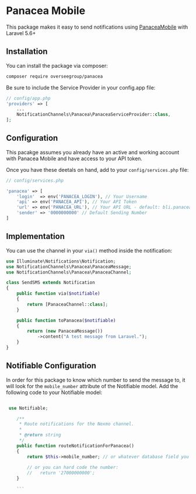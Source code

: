 # Panacea Mobile
This package makes it easy to send notifications using [PanaceaMobile](https://www.panaceamobile.com/) with Laravel 5.6+

## Installation

You can install the package via composer:

```bash
composer require overseegroup/panacea
```

Be sure to include the Service Provider in your config.app file:
```php
// config/app.php
'providers' => [
    ...
    NotificationChannels\Panacea\PanaceaServiceProvider::class,
];
```


## Configuration

This pacakge assumes you already have an active and working account with Panacea Mobile and have access to your API token.

Once you have these deetals on hand, add to your `config/services.php` file:

```php
// config/services.php

'panacea' => [
    'login'  => env('PANACEA_LOGIN'), // Your Username
    'api' => env('PANACEA_API'), // Your API Token
    'url' => env('PANACEA_URL'), // Your API URL - default: bli.panaceamobile.com/json
    'sender' => '0000000000' // Default Sending Number
]
```

## Implementation

You can use the channel in your `via()` method inside the notification:

```php
use Illuminate\Notifications\Notification;
use NotificationChannels\Panacea\PanaceaMessage;
use NotificationChannels\Panacea\PanaceaChannel;

class SendSMS extends Notification
{
    public function via($notifiable)
    {
        return [PanaceaChannel::class];
    }

    public function toPanacea($notifiable)
    {
        return (new PanaceaMessage())
            ->content("A test message from Laravel.");
    }
}
```


## Notifiable Configuration

In order for this package to know which number to send the message to, it will look for the `mobile_number` attribute of the Notifiable model. Add the following code to your Notifiable model:

```php

 use Notifiable;

    /**
     * Route notifications for the Nexmo channel.
     *
     * @return string
     */
    public function routeNotificationForPanacea()
    {
        return $this->mobile_number; // or whatever database field you are storing the number field under
        
        // or you can hard code the number:
        //   return '27000000000';
    }
    
    ```
